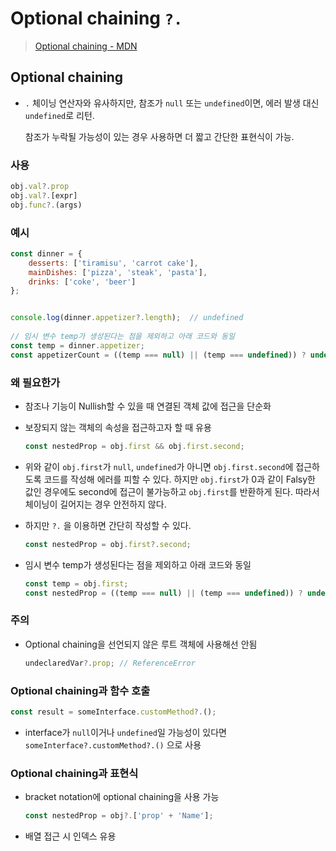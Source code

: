 # Optional chaining `?.`

> [Optional chaining - MDN](https://developer.mozilla.org/ko/docs/Web/JavaScript/Reference/Operators/Optional_chaining)



## Optional chaining

- `.` 체이닝 연산자와 유사하지만, 참조가 `null` 또는 `undefined`이면, 에러 발생 대신 `undefined`로 리턴.

  참조가 누락될 가능성이 있는 경우 사용하면 더 짧고 간단한 표현식이 가능.

### 사용

```javascript
obj.val?.prop
obj.val?.[expr]
obj.func?.(args)
```



### 예시

```javascript
const dinner = {
    desserts: ['tiramisu', 'carrot cake'],
    mainDishes: ['pizza', 'steak', 'pasta'],
    drinks: ['coke', 'beer']    
};


console.log(dinner.appetizer?.length);  // undefined
            
// 임시 변수 temp가 생성된다는 점을 제외하고 아래 코드와 동일
const temp = dinner.appetizer;
const appetizerCount = ((temp === null) || (temp === undefined)) ? undefined : temp.length;
```



### 왜 필요한가

- 참조나 기능이 Nullish할 수 있을 때 연결된 객체 값에 접근을 단순화
- 보장되지 않는 객체의 속성을 접근하고자 할 때 유용

	```jsx
	const nestedProp = obj.first && obj.first.second;
	```

- 위와 같이 `obj.first`가 `null`, `undefined`가 아니면 `obj.first.second`에 접근하도록 코드를 작성해 에러를 피할 수 있다. 하지만 `obj.first`가 0과 같이 Falsy한 값인 경우에도 second에 접근이 불가능하고 `obj.first`를 반환하게 된다. 따라서 체이닝이 길어지는 경우 안전하지 않다.
- 하지만 `?.` 을 이용하면 간단히 작성할 수 있다.

    ```jsx
    const nestedProp = obj.first?.second;
    ```

- 임시 변수 temp가 생성된다는 점을 제외하고 아래 코드와 동일

  ```jsx
  const temp = obj.first;
  const nestedProp = ((temp === null) || (temp === undefined)) ? undefined : temp.second;
  ```




### 주의

- Optional chaining을 선언되지 않은 루트 객체에 사용해선 안됨

    ```jsx
    undeclaredVar?.prop; // ReferenceError
    ```



### Optional chaining과 함수 호출

```javascript
const result = someInterface.customMethod?.();
```

- interface가 `null`이거나 `undefined`일 가능성이 있다면 `someInterface?.customMethod?.()` 으로 사용



### Optional chaining과 표현식

- bracket notation에 optional chaining을 사용 가능

    ```javascript
    const nestedProp = obj?.['prop' + 'Name'];
    ```

- 배열 접근 시 인덱스 유용
